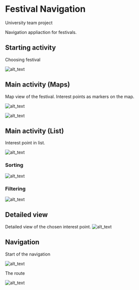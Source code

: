 # Festival Navigation
University team project

Navigation appliaction for festivals.

## Starting activity
Choosing festival

![alt_text](https://user-images.githubusercontent.com/33261842/41258147-7d06e010-6dcf-11e8-982d-e4307632294f.png)

## Main activity (Maps)
Map view of the festival. Interest points as markers on the map.

![alt_text](https://user-images.githubusercontent.com/33261842/41258149-7d3f0ba2-6dcf-11e8-95db-a25c441fe7d0.png)

![alt_text](https://user-images.githubusercontent.com/33261842/41258152-7d93bac6-6dcf-11e8-98e3-7cf3c96305b6.png)

## Main activity (List)
Interest point in list.

![alt_text](https://user-images.githubusercontent.com/33261842/41258150-7d5a1bfe-6dcf-11e8-9988-36e3a2819323.png)

### Sorting
![alt_text](https://user-images.githubusercontent.com/33261842/41258161-7e8991b2-6dcf-11e8-89c0-5fcdddf03920.png)

### Filtering
![alt_text](https://user-images.githubusercontent.com/33261842/41258162-7ea83f4a-6dcf-11e8-89a1-8795f000a726.png)

## Detailed view
Detailed view of the chosen interest point.
![alt_text](https://user-images.githubusercontent.com/33261842/41258155-7dd1e436-6dcf-11e8-9c58-12c362390204.png)

## Navigation
Start of the navigation

![alt_text](https://user-images.githubusercontent.com/33261842/41258156-7df09a8e-6dcf-11e8-84c2-1f28db31af7f.png)

The route

![alt_text](https://user-images.githubusercontent.com/33261842/41258157-7e1049e2-6dcf-11e8-8df4-991c45139bfa.png)
